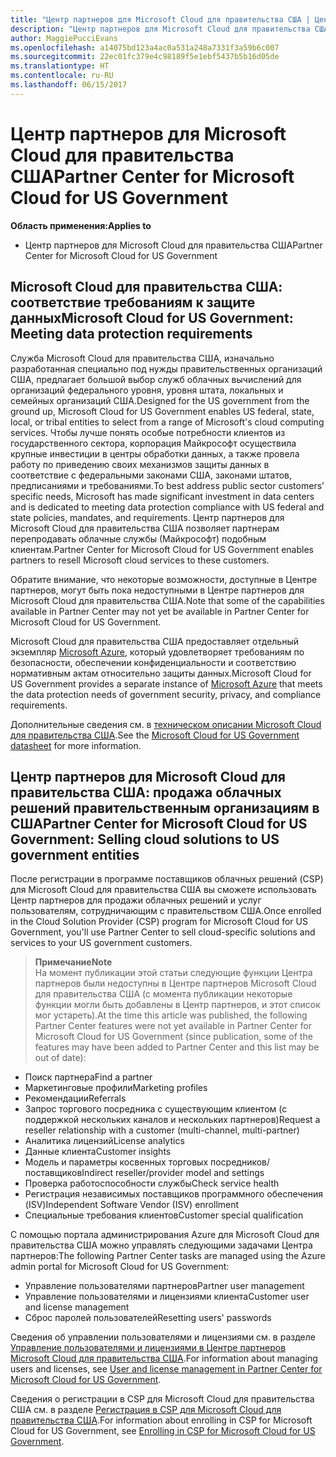 ```yaml
---
title: "Центр партнеров для Microsoft Cloud для правительства США | Центр партнеров для Microsoft Cloud для правительства США"
description: "Центр партнеров для Microsoft Cloud для правительства США — это деловой портал для партнеров корпорации Майкрософт, которые желают предложить облачные решения Microsoft Cloud своим клиентам, сотрудничающим с правительственными учреждениями в США."
author: MaggiePucciEvans
ms.openlocfilehash: a14075bd123a4ac0a531a248a7331f3a59b6c007
ms.sourcegitcommit: 22ec01fc379e4c98189f5e1ebf5437b5b16d05de
ms.translationtype: HT
ms.contentlocale: ru-RU
ms.lasthandoff: 06/15/2017
---
```

# <a name="partner-center-for-microsoft-cloud-for-us-government"></a><span data-ttu-id="76a3f-103">Центр партнеров для Microsoft Cloud для правительства США</span><span class="sxs-lookup"><span data-stu-id="76a3f-103">Partner Center for Microsoft Cloud for US Government</span></span>

**<span data-ttu-id="76a3f-104">Область применения:</span><span class="sxs-lookup"><span data-stu-id="76a3f-104">Applies to</span></span>**

-  <span data-ttu-id="76a3f-105">Центр партнеров для Microsoft Cloud для правительства США</span><span class="sxs-lookup"><span data-stu-id="76a3f-105">Partner Center for Microsoft Cloud for US Government</span></span>

## <a name="microsoft-cloud-for-us-government-meeting-data-protection-requirements"></a><span data-ttu-id="76a3f-106">Microsoft Cloud для правительства США: соответствие требованиям к защите данных</span><span class="sxs-lookup"><span data-stu-id="76a3f-106">Microsoft Cloud for US Government: Meeting data protection requirements</span></span> 

<span data-ttu-id="76a3f-107">Служба Microsoft Cloud для правительства США, изначально разработанная специально под нужды правительственных организаций США, предлагает большой выбор служб облачных вычислений для организаций федерального уровня, уровня штата, локальных и семейных организаций США.</span><span class="sxs-lookup"><span data-stu-id="76a3f-107">Designed for the US government from the ground up, Microsoft Cloud for US Government enables US federal, state, local, or tribal entities to select from a range of Microsoft's cloud computing services.</span></span> <span data-ttu-id="76a3f-108">Чтобы лучше понять особые потребности клиентов из государственного сектора, корпорация Майкрософт осуществила крупные инвестиции в центры обработки данных, а также провела работу по приведению своих механизмов защиты данных в соответствие с федеральными законами США, законами штатов, предписаниями и требованиями.</span><span class="sxs-lookup"><span data-stu-id="76a3f-108">To best address public sector customers’ specific needs, Microsoft has made significant investment in data centers and is dedicated to meeting data protection compliance with US federal and state policies, mandates, and requirements.</span></span> <span data-ttu-id="76a3f-109">Центр партнеров для Microsoft Cloud для правительства США позволяет партнерам перепродавать облачные службы (Майкрософт) подобным клиентам.</span><span class="sxs-lookup"><span data-stu-id="76a3f-109">Partner Center for Microsoft Cloud for US Government enables partners to resell Microsoft cloud services to these customers.</span></span>

<span data-ttu-id="76a3f-110">Обратите внимание, что некоторые возможности, доступные в Центре партнеров, могут быть пока недоступными в Центре партнеров для Microsoft Cloud для правительства США.</span><span class="sxs-lookup"><span data-stu-id="76a3f-110">Note that some of the capabilities available in Partner Center may not yet be available in Partner Center for Microsoft Cloud for US Government.</span></span>

<span data-ttu-id="76a3f-111">Microsoft Cloud для правительства США предоставляет отдельный экземпляр [Microsoft Azure](https://azure.microsoft.com/en-us/overview/clouds/government/), который удовлетворяет требованиям по безопасности, обеспечении конфиденциальности и соответствию нормативным актам относительно защиты данных.</span><span class="sxs-lookup"><span data-stu-id="76a3f-111">Microsoft Cloud for US Government provides a separate instance of [Microsoft Azure](https://azure.microsoft.com/en-us/overview/clouds/government/) that meets the data protection needs of government security, privacy, and compliance requirements.</span></span> 

<span data-ttu-id="76a3f-112">Дополнительные сведения см. в [техническом описании Microsoft Cloud для правительства США](http://download.microsoft.com/download/C/9/C/C9CA3002-DFC4-4ADA-841F-DF42AEC042FB/Microsoft_Azure_Government_Datasheet_EN_US.PDF).</span><span class="sxs-lookup"><span data-stu-id="76a3f-112">See the [Microsoft Cloud for US Government datasheet](http://download.microsoft.com/download/C/9/C/C9CA3002-DFC4-4ADA-841F-DF42AEC042FB/Microsoft_Azure_Government_Datasheet_EN_US.PDF) for more information.</span></span>

## <a name="partner-center-for-microsoft-cloud-for-us-government-selling-cloud-solutions-to-us-government-entities"></a><span data-ttu-id="76a3f-113">Центр партнеров для Microsoft Cloud для правительства США: продажа облачных решений правительственным организациям в США</span><span class="sxs-lookup"><span data-stu-id="76a3f-113">Partner Center for Microsoft Cloud for US Government: Selling cloud solutions to US government entities</span></span>

<span data-ttu-id="76a3f-114">После регистрации в программе поставщиков облачных решений (CSP) для Microsoft Cloud для правительства США вы сможете использовать Центр партнеров для продажи облачных решений и услуг пользователям, сотрудничающим с правительством США.</span><span class="sxs-lookup"><span data-stu-id="76a3f-114">Once enrolled in the Cloud Solution Provider (CSP) program for Microsoft Cloud for US Government, you'll use Partner Center to sell cloud-specific solutions and services to your US government customers.</span></span> 

>**<span data-ttu-id="76a3f-115">Примечание</span><span class="sxs-lookup"><span data-stu-id="76a3f-115">Note</span></span>**<br>
<span data-ttu-id="76a3f-116">На момент публикации этой статьи следующие функции Центра партнеров были недоступны в Центре партнеров Microsoft Cloud для правительства США (с момента публикации некоторые функции могли быть добавлены в Центр партнеров, и этот список мог устареть).</span><span class="sxs-lookup"><span data-stu-id="76a3f-116">At the time this article was published, the following Partner Center features were not yet available in Partner Center for Microsoft Cloud for US Government (since publication, some of the features may have been added to Partner Center and this list may be out of date):</span></span>

- <span data-ttu-id="76a3f-117">Поиск партнера</span><span class="sxs-lookup"><span data-stu-id="76a3f-117">Find a partner</span></span>
- <span data-ttu-id="76a3f-118">Маркетинговые профили</span><span class="sxs-lookup"><span data-stu-id="76a3f-118">Marketing profiles</span></span>
- <span data-ttu-id="76a3f-119">Рекомендации</span><span class="sxs-lookup"><span data-stu-id="76a3f-119">Referrals</span></span>
- <span data-ttu-id="76a3f-120">Запрос торгового посредника с существующим клиентом (с поддержкой нескольких каналов и нескольких партнеров)</span><span class="sxs-lookup"><span data-stu-id="76a3f-120">Request a reseller relationship with a customer (multi-channel, multi-partner)</span></span>
- <span data-ttu-id="76a3f-121">Аналитика лицензий</span><span class="sxs-lookup"><span data-stu-id="76a3f-121">License analytics</span></span>
- <span data-ttu-id="76a3f-122">Данные клиента</span><span class="sxs-lookup"><span data-stu-id="76a3f-122">Customer insights</span></span>
- <span data-ttu-id="76a3f-123">Модель и параметры косвенных торговых посредников/поставщиков</span><span class="sxs-lookup"><span data-stu-id="76a3f-123">Indirect reseller/provider model and settings</span></span>
- <span data-ttu-id="76a3f-124">Проверка работоспособности службы</span><span class="sxs-lookup"><span data-stu-id="76a3f-124">Check service health</span></span>
- <span data-ttu-id="76a3f-125">Регистрация независимых поставщиков программного обеспечения (ISV)</span><span class="sxs-lookup"><span data-stu-id="76a3f-125">Independent Software Vendor (ISV) enrollment</span></span>
- <span data-ttu-id="76a3f-126">Специальные требования клиентов</span><span class="sxs-lookup"><span data-stu-id="76a3f-126">Customer special qualification</span></span>

<span data-ttu-id="76a3f-127">С помощью портала администрирования Azure для Microsoft Cloud для правительства США можно управлять следующими задачами Центра партнеров:</span><span class="sxs-lookup"><span data-stu-id="76a3f-127">The following Partner Center tasks are managed using the Azure admin portal for Microsoft Cloud for US Government:</span></span> 

-   <span data-ttu-id="76a3f-128">Управление пользователями партнеров</span><span class="sxs-lookup"><span data-stu-id="76a3f-128">Partner user management</span></span>
-   <span data-ttu-id="76a3f-129">Управление пользователями и лицензиями клиента</span><span class="sxs-lookup"><span data-stu-id="76a3f-129">Customer user and license management</span></span>
-   <span data-ttu-id="76a3f-130">Сброс паролей пользователей</span><span class="sxs-lookup"><span data-stu-id="76a3f-130">Resetting users' passwords</span></span>

<span data-ttu-id="76a3f-131">Сведения об управлении пользователями и лицензиями см. в разделе [Управление пользователями и лицензиями в Центре партнеров Microsoft Cloud для правительства США](user-management-in-partner-center-for-microsoft-us-govt-cloud.md).</span><span class="sxs-lookup"><span data-stu-id="76a3f-131">For information about managing users and licenses, see [User and license management in Partner Center for Microsoft Cloud for US Government](user-management-in-partner-center-for-microsoft-us-govt-cloud.md).</span></span>

<span data-ttu-id="76a3f-132">Сведения о регистрации в CSP для Microsoft Cloud для правительства США см. в разделе [Регистрация в CSP для Microsoft Cloud для правительства США](enroll-in-csp-for-microsoft-us-govt-cloud.md).</span><span class="sxs-lookup"><span data-stu-id="76a3f-132">For information about enrolling in CSP for Microsoft Cloud for US Government, see [Enrolling in CSP for Microsoft Cloud for US Government](enroll-in-csp-for-microsoft-us-govt-cloud.md).</span></span>
